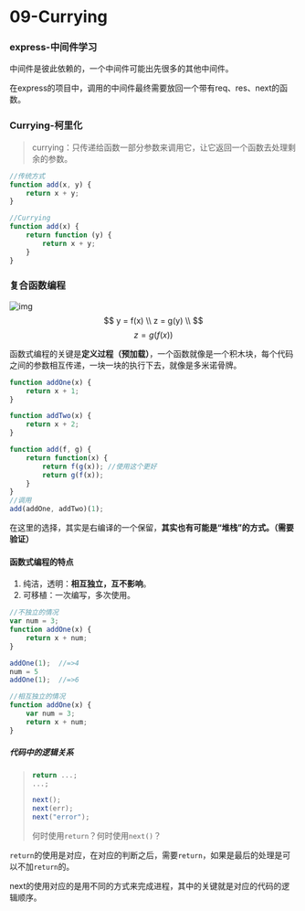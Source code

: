 # 09-Currying

### express-中间件学习

中间件是彼此依赖的，一个中间件可能出先很多的其他中间件。

在express的项目中，调用的中间件最终需要放回一个带有req、res、next的函数。

### Currying-柯里化

> currying：只传递给函数一部分参数来调用它，让它返回一个函数去处理剩余的参数。

```js
//传统方式
function add(x, y) {
    return x + y;
}

//Currying
function add(x) {
    return function (y) {
        return x + y;
    }
}
```

### 复合函数编程

![img](https://ws3.sinaimg.cn/large/006tKfTcgy1ftnhsee76kj309608smx8.jpg)
$$
y = f(x)  \\
z = g(y)  \\
$$
$$
z = g(f(x))
$$

函数式编程的关键是**定义过程（预加载）**，一个函数就像是一个积木块，每个代码之间的参数相互传递，一块一块的执行下去，就像是多米诺骨牌。

```js
function addOne(x) {
    return x + 1;
}

function addTwo(x) {
    return x + 2;
}

function add(f, g) {
    return function(x) {
        return f(g(x));	//使用这个更好
        return g(f(x));
    }
}
//调用
add(addOne, addTwo)(1);
```

在这里的选择，其实是右编译的一个保留，**其实也有可能是“堆栈”的方式。（需要验证）**

#### 函数式编程的特点

1. 纯洁，透明：**相互独立，互不影响**。
2. 可移植：一次编写，多次使用。

```js
//不独立的情况
var num = 3;
function addOne(x) {
    return x + num;
}

addOne(1);  //=>4
num = 5
addOne(1);	//=>6

//相互独立的情况
function addOne(x) {
    var num = 3;
    return x + num;
}
```

##### 代码中的逻辑关系

> ```js
> return ...;
> ...;
> 
> next();
> next(err);
> next("error");
> ```
>
> 何时使用`return`？何时使用`next()`？

`return`的使用是对应，在对应的判断之后，需要`return`，如果是最后的处理是可以不加`return`的。

next的使用对应的是用不同的方式来完成进程，其中的关键就是对应的代码的逻辑顺序。



